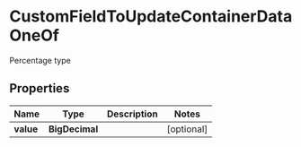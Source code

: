 

# CustomFieldToUpdateContainerDataOneOf

Percentage type

## Properties

| Name | Type | Description | Notes |
|------------ | ------------- | ------------- | -------------|
|**value** | **BigDecimal** |  |  [optional] |



